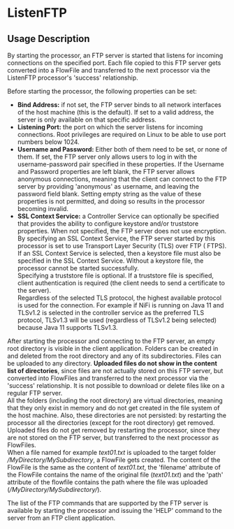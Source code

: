 <!--
  Licensed to the Apache Software Foundation (ASF) under one or more
  contributor license agreements.  See the NOTICE file distributed with
  this work for additional information regarding copyright ownership.
  The ASF licenses this file to You under the Apache License, Version 2.0
  (the "License"); you may not use this file except in compliance with
  the License.  You may obtain a copy of the License at
      http://www.apache.org/licenses/LICENSE-2.0
  Unless required by applicable law or agreed to in writing, software
  distributed under the License is distributed on an "AS IS" BASIS,
  WITHOUT WARRANTIES OR CONDITIONS OF ANY KIND, either express or implied.
  See the License for the specific language governing permissions and
  limitations under the License.
-->

# ListenFTP

## Usage Description

By starting the processor, an FTP server is started that listens for incoming connections on the specified port. Each
file copied to this FTP server gets converted into a FlowFile and transferred to the next processor via the ListenFTP
processor's 'success' relationship.

Before starting the processor, the following properties can be set:

* **Bind Address:** if not set, the FTP server binds to all network interfaces of the host machine (this is the
  default). If set to a valid address, the server is only available on that specific address.
* **Listening Port:** the port on which the server listens for incoming connections. Root privileges are required on
  Linux to be able to use port numbers below 1024.
* **Username and Password:** Either both of them need to be set, or none of them. If set, the FTP server only allows
  users to log in with the username-password pair specified in these properties. If the Username and Password properties
  are left blank, the FTP server allows anonymous connections, meaning that the client can connect to the FTP server by
  providing 'anonymous' as username, and leaving the password field blank. Setting empty string as the value of these
  properties is not permitted, and doing so results in the processor becoming invalid.
* **SSL Context Service:** a Controller Service can optionally be specified that provides the ability to configure
  keystore and/or truststore properties. When not specified, the FTP server does not use encryption. By specifying an
  SSL Context Service, the FTP server started by this processor is set to use Transport Layer Security (TLS) over FTP (
  FTPS).  
  If an SSL Context Service is selected, then a keystore file must also be specified in the SSL Context Service. Without
  a keystore file, the processor cannot be started successfully.  
  Specifying a truststore file is optional. If a truststore file is specified, client authentication is required (the
  client needs to send a certificate to the server).  
  Regardless of the selected TLS protocol, the highest available protocol is used for the connection. For example if
  NiFi is running on Java 11 and TLSv1.2 is selected in the controller service as the preferred TLS protocol, TLSv1.3
  will be used (regardless of TLSv1.2 being selected) because Java 11 supports TLSv1.3.

After starting the processor and connecting to the FTP server, an empty root directory is visible in the client
application. Folders can be created in and deleted from the root directory and any of its subdirectories. Files can be
uploaded to any directory. **Uploaded files do not show in the content list of directories**, since files are not
actually stored on this FTP server, but converted into FlowFiles and transferred to the next processor via the 'success'
relationship. It is not possible to download or delete files like on a regular FTP server.  
All the folders (including the root directory) are virtual directories, meaning that they only exist in memory and do
not get created in the file system of the host machine. Also, these directories are not persisted: by restarting the
processor all the directories (except for the root directory) get removed. Uploaded files do not get removed by
restarting the processor, since they are not stored on the FTP server, but transferred to the next processor as
FlowFiles.  
When a file named for example _text01.txt_ is uploaded to the target folder _/MyDirectory/MySubdirectory_, a FlowFile
gets created. The content of the FlowFile is the same as the content of _text01.txt_, the 'filename' attribute of the
FlowFile contains the name of the original file (_text01.txt_) and the 'path' attribute of the flowfile contains the
path where the file was uploaded (_/MyDirectory/MySubdirectory/_).

The list of the FTP commands that are supported by the FTP server is available by starting the processor and issuing
the 'HELP' command to the server from an FTP client application.